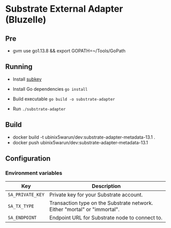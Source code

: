 # Substrate External Adapter (Bluzelle)

## Pre

* gvm use go1.13.8 && export GOPATH=~/Tools/GoPath

## Running

* Install [subkey](https://substrate.dev/docs/en/ecosystem/subkey)

* Install Go dependencies `go install`

* Build executable `go build -o substrate-adapter`

* Run `./substrate-adapter`

## Build

* docker build -t ubinix5warun/dev:substrate-adapter-metadata-13.1 .
* docker push ubinix5warun/dev:substrate-adapter-metadata-13.1

## Configuration

### Environment variables

| Key | Description |
|-----|-------------|
| `SA_PRIVATE_KEY` | Private key for your Substrate account. |
| `SA_TX_TYPE` | Transaction type on the Substrate network. Either "mortal" or "immortal". |
| `SA_ENDPOINT` | Endpoint URL for Substrate node to connect to. |
